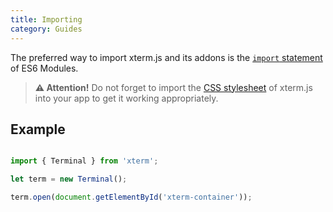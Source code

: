 ```yaml
---
title: Importing
category: Guides
---
```


The preferred way to import xterm.js and its addons is the [`import` statement](https://developer.mozilla.org/en-US/docs/Web/JavaScript/Reference/Statements/import) of ES6 Modules.

> **⚠️  Attention!** Do not forget to import the [CSS stylesheet](https://github.com/sourcelair/xterm.js/blob/master/src/xterm.css) of xterm.js into your app to get it working appropriately.

## Example

```javascript

import { Terminal } from 'xterm';

let term = new Terminal();

term.open(document.getElementById('xterm-container'));
```
